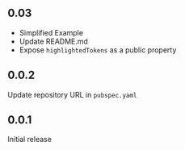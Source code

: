 ## 0.03

- Simplified Example
- Update README.md
- Expose `highlightedTokens` as a public property

## 0.0.2

Update repository URL in `pubspec.yaml`

## 0.0.1

Initial release

